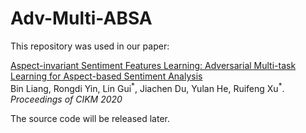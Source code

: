 # Adv-Multi-ABSA
This repository was used in our paper:

[Aspect-invariant Sentiment Features Learning: Adversarial Multi-task Learning for Aspect-based Sentiment Analysis](https://dl.acm.org/doi/10.1145/3340531.3411868)
<br>
Bin Liang, Rongdi Yin, Lin Gui<sup>\*</sup>, Jiachen Du, Yulan He, Ruifeng Xu<sup>\*</sup>. *Proceedings of CIKM 2020*

The source code will be released later.
